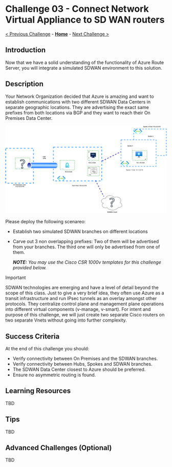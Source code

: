 # Challenge 03 -  Connect Network Virtual Appliance to SD WAN routers

[< Previous Challenge](./Challenge-02.md) - **[Home](../README.md)** - [Next Challenge >](./Challenge-04.md)

## Introduction
  
Now that we have a solid understanding of the functionality of Azure Route Server, you will integrate a simulated SDWAN environment to this solution.

## Description

Your Network Organization decided that Azure is amazing and want to establish communications with two different SDWAN Data Centers in separate geographic locations. They are advertising the exact same prefixes from both locations via BGP and they want to reach their On Premises Data Center. 
  
![ARS_SDWAN](/xxx-AzureRouteServer/Student/Resources/media/azurerouteserver-challenge3.png)
  
Please deploy the following scenareo:
- Establish two simulated SDWAN branches on different locations
- Carve out 3 non overlapping prefixes: Two of them will be advertised from your branches. The third one will only be advertised from one of them.  

  ***NOTE:** You may use the Cisco CSR 1000v templates for this challenge provided below.*

> [!IMPORTANT]
> SDWAN technologies are emerging and have a level of detail beyond the scope of this class. Just to give a very brief idea, they often use Azure as a transit infrastructure and run IPsec tunnels as an overlay amongst other protocols. They centralize control plane and management plane operations into different virtual components (v-manage, v-smart). For intent and purpose of this challenge, we will just create two separate Cisco routers on two separate Vnets without going into further complexity. 

  

## Success Criteria

At the end of this challenge you should: 

- Verify connectivity between On Premises and the SDWAN branches.
- Verify connectivity between Hubs, Spokes and SDWAN branches. 
- The SDWAN Data Center closest to Azure should be preferred.
- Ensure no asymmetric routing is found.

## Learning Resources

TBD

## Tips

TBD

## Advanced Challenges (Optional)

TBD
